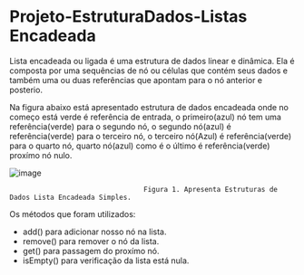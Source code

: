 # Projeto-EstruturaDados-Listas Encadeada

Lista encadeada ou ligada é uma estrutura de dados linear e dinâmica. Ela é composta por uma sequências
de nó ou células que contém seus dados e também uma ou duas referências que apontam para o nó anterior e
posterio.

Na figura abaixo está apresentado estrutura de dados encadeada onde no começo está verde é referência de entrada,
o primeiro(azul) nó tem uma referência(verde) para o segundo nó, o segundo nó(azul) é referência(verde) para o terceiro nó, o terceiro nó(Azul) é
referência(verde) para o quarto nó, quarto nó(azul) como é o último é referência(verde) proxímo nó nulo.


![image](https://user-images.githubusercontent.com/106537496/194783513-8ca42b0d-1d23-406e-91af-7c330d4739d5.png)


                                     Figura 1. Apresenta Estruturas de Dados Lista Encadeada Simples.


Os métodos que foram utilizados:

* add() para adicionar nosso nó na lista.
* remove() para remover o nó da lista.
* get() para passagem do proxímo nó.
* isEmpty() para verificação da lista está nula.





 

